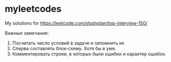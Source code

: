 # myleetcodes
My solutions for  https://leetcode.com/studyplan/top-interview-150/

Важные замечания:

1. Посчитать число условий в задаче и запомнить их
2. Сперва составлять блок-схему. Хотя бы в уме.
3. Комментировать строки, в которых были ошибки и характер ошибок.